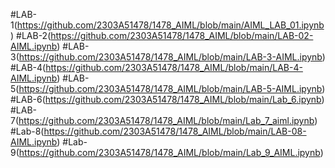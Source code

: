 #LAB-1(https://github.com/2303A51478/1478_AIML/blob/main/AIML_LAB_01.ipynb)
#LAB-2(https://github.com/2303A51478/1478_AIML/blob/main/LAB-02-AIML.ipynb)
#LAB-3(https://github.com/2303A51478/1478_AIML/blob/main/LAB-3-AIML.ipynb)
#LAB-4(https://github.com/2303A51478/1478_AIML/blob/main/LAB-4-AIML.ipynb)
#LAB-5(https://github.com/2303A51478/1478_AIML/blob/main/LAB-5-AIML.ipynb)
#LAB-6(https://github.com/2303A51478/1478_AIML/blob/main/Lab_6.ipynb)
#LAB-7(https://github.com/2303A51478/1478_AIML/blob/main/Lab_7_aiml.ipynb)
#Lab-8(https://github.com/2303A51478/1478_AIML/blob/main/LAB-08-AIML.ipynb)
#Lab-9(https://github.com/2303A51478/1478_AIML/blob/main/Lab_9_AIML.ipynb)
